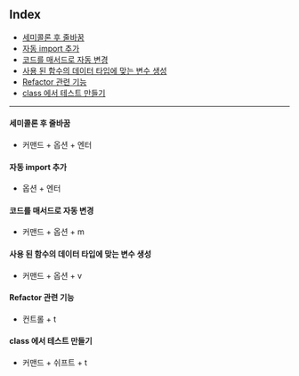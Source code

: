 ## Index

- [세미콜론 후 줄바꿈](#세미콜론-후-줄바꿈)
- [자동 import 추가](#자동-import-추가)
- [코드를 매서드로 자동 변경](#코드를-매서드로-자동-변경)
- [사용 된 함수의 데이터 타입에 맞는 변수 생성](#사용-된-함수의-데이터-타입에-맞는-변수-생성)
- [Refactor 관련 기능](#refactor-관련-기능)
- [class 에서 테스트 만들기](#class-에서-테스트-만들기)
---


#### 세미콜론 후 줄바꿈
- 커맨드 + 옵션 + 엔터

#### 자동 import 추가
- 옵션 + 엔터

#### 코드를 매서드로 자동 변경
- 커맨드 + 옵션 + m

#### 사용 된 함수의 데이터 타입에 맞는 변수 생성
- 커맨드 + 옵션 + v

#### Refactor 관련 기능
- 컨트롤 + t

#### class 에서 테스트 만들기
- 커맨드 + 쉬프트 + t